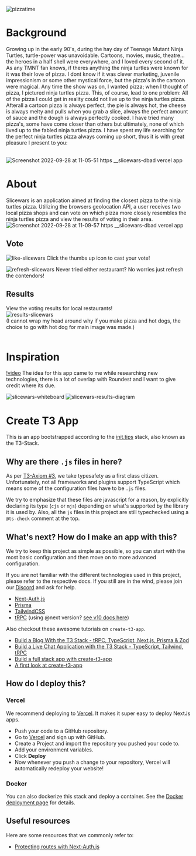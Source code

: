 ![pizzatime](https://user-images.githubusercontent.com/82413454/192655528-6af22c8b-0303-4e1b-a18b-8db126ed0e45.jpeg)
# Background

Growing up in the early 90's, during the hay day of Teenage Mutant Ninja Turtles, turtle-power was unavoidable. Cartoons, movies, music, theatre... the heroes in a half shell were everywhere, and I loved every second of it. As any TMNT fan knows, if theres anything the ninja turtles were known for it was their love of pizza. I dont know if it was clever marketing, juvenile impressionism or some other mystical force, but the pizza's in the cartoon were magical. Any time the show was on, I wanted pizza; when I thought of pizza, I pictured ninja turtles pizza. This, of course, lead to one problem: All of the pizza I could get in reality could not live up to the ninja turtles pizza. Afterall a cartoon pizza is always perfect, the pie is always hot, the cheese is always melty and pulls when you grab a slice, always the perfect amount of sauce and the dough is always perfectly cooked. I have tried many pizza's, some have come closer than others but ultimately, none of which lived up to the fabled ninja turtles pizza. I have spent my life searching for the perfect ninja turtles pizza always coming up short, thus it is with great pleasure I present to you:
<br />
<br />


![Screenshot 2022-09-28 at 11-05-51 https __slicewars-dbad vercel app](https://user-images.githubusercontent.com/82413454/192815358-c3cbbae6-e7bb-42c7-a217-19c8311175ef.png)
# About

Slicewars is an application aimed at finding the closest pizza to the ninja turtles pizza. Utilizing the browsers geolocation API, a user receives two local pizza shops and can vote on which pizza more closely resembles the ninja turtles pizza and view the results of voting in their area.
![Screenshot 2022-09-28 at 11-09-57 https __slicewars-dbad vercel app](https://user-images.githubusercontent.com/82413454/192818798-63c7624b-b165-45d0-8721-6291db0c3637.png)

## Vote
![like-slicewars](https://user-images.githubusercontent.com/82413454/192821763-2546abae-56c4-401b-9e65-bd9dc30a9fc3.png)
Click the thumbs up icon to cast your vote!

![refresh-slicewars](https://user-images.githubusercontent.com/82413454/192821867-014be9e4-0eee-4f85-a92f-ea1b1a50a5fd.png)
Never tried either restaurant? No worries just refresh the contendors!
<br />
## Results
View the voting results for local restaurants!
<br />
![results-slicewars](https://user-images.githubusercontent.com/82413454/192822881-32d475ea-774e-42c0-b6e8-e42a93bdb2fe.png)
<br />
(I cannot wrap my head around why if you make pizza and hot dogs, the choice to go with hot dog for main image was made.)
<br />
<br />
# Inspiration
[!video]("https://www.youtube.com/embed/PKy2lYEnhgs")
The idea for this app came to me while researching new technologies, there is a lot of overlap with Roundest and I want to give credit where its due. 

![slicewars-whiteboard](https://user-images.githubusercontent.com/82413454/192639718-ddf91d67-005e-46eb-bb11-57e5191b9f39.png)
![slicewars-results-diagram](https://user-images.githubusercontent.com/82413454/192639724-8c04cfcc-6b67-46a6-ad11-6ceda3c2f335.png)



# Create T3 App

This is an app bootstrapped according to the [init.tips](https://init.tips) stack, also known as the T3-Stack.

## Why are there `.js` files in here?

As per [T3-Axiom #3](https://github.com/t3-oss/create-t3-app/tree/next#3-typesafety-isnt-optional), we take typesafety as a first class citizen. Unfortunately, not all frameworks and plugins support TypeScript which means some of the configuration files have to be `.js` files.

We try to emphasize that these files are javascript for a reason, by explicitly declaring its type (`cjs` or `mjs`) depending on what's supported by the library it is used by. Also, all the `js` files in this project are still typechecked using a `@ts-check` comment at the top.

## What's next? How do I make an app with this?

We try to keep this project as simple as possible, so you can start with the most basic configuration and then move on to more advanced configuration.

If you are not familiar with the different technologies used in this project, please refer to the respective docs. If you still are in the wind, please join our [Discord](https://t3.gg/discord) and ask for help.

- [Next-Auth.js](https://next-auth.js.org)
- [Prisma](https://prisma.io)
- [TailwindCSS](https://tailwindcss.com)
- [tRPC](https://trpc.io) (using @next version? [see v10 docs here](https://trpc.io/docs/v10/))

Also checkout these awesome tutorials on `create-t3-app`.

- [Build a Blog With the T3 Stack - tRPC, TypeScript, Next.js, Prisma & Zod](https://www.youtube.com/watch?v=syEWlxVFUrY)
- [Build a Live Chat Application with the T3 Stack - TypeScript, Tailwind, tRPC](https://www.youtube.com/watch?v=dXRRY37MPuk)
- [Build a full stack app with create-t3-app](https://www.nexxel.dev/blog/ct3a-guestbook)
- [A first look at create-t3-app](https://dev.to/ajcwebdev/a-first-look-at-create-t3-app-1i8f)

## How do I deploy this?

### Vercel

We recommend deploying to [Vercel](https://vercel.com/?utm_source=t3-oss&utm_campaign=oss). It makes it super easy to deploy NextJs apps.

- Push your code to a GitHub repository.
- Go to [Vercel](https://vercel.com/?utm_source=t3-oss&utm_campaign=oss) and sign up with GitHub.
- Create a Project and import the repository you pushed your code to.
- Add your environment variables.
- Click **Deploy**
- Now whenever you push a change to your repository, Vercel will automatically redeploy your website!

### Docker

You can also dockerize this stack and deploy a container. See the [Docker deployment page](https://create-t3-app-nu.vercel.app/en/deployment/docker) for details.

## Useful resources

Here are some resources that we commonly refer to:

- [Protecting routes with Next-Auth.js](https://next-auth.js.org/configuration/nextjs#unstable_getserversession)
